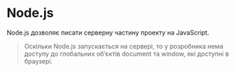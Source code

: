 # Node.js

Node.js дозволяє писати серверну частину проекту на JavaScript.

> Оскільки Node.js запускається на сервері, то у розробника нема доступу до глобальних об’єктів document та window, які доступні в браузері.